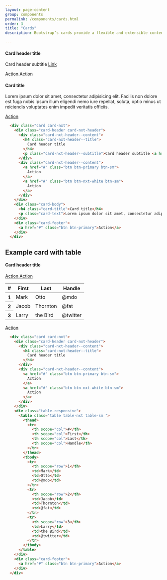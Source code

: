 ```yaml
---
layout: page-content
group: components
permalink: /components/cards.html
order: 3
title: "Cards"
description: Bootstrap’s cards provide a flexible and extensible content container with multiple variants and options. Please read the official <a href="https://getbootstrap.com/docs/5.2/components/card/" target="_blank">Bootstrap documentation</a> for a full list of options.

---
```


<div class=" mb-5">
<div class="card card-nxt">
<div class="card-header card-nxt-header">
  <div class="card-nxt-header--content">
    <h4 class="card-nxt-header--title">
      Card header title
    </h4>
    <p class="card-nxt-header--subtitle">Card header subtitle <a href="#">Link</a></p>
  </div>
  <div class="card-nxt-header--content">
    <a href="#" class="btn btn-primary btn-sm">
      Action
    </a>
    <a href="#" class="btn btn-nxt-white btn-sm">
      Action
    </a>
  </div>
</div>
<div class="card-body">
<h4 class="card-title">Card title</h4>
<p class="card-text">Lorem ipsum dolor sit amet, consectetur adipisicing elit. Facilis non dolore est fuga nobis ipsum illum eligendi nemo iure repellat, soluta, optio minus ut reiciendis voluptates enim impedit veritatis officiis.</p>
</div>
<div class="card-footer">
<a href="#" class="btn btn-primary">Action</a>
</div>
</div>
</div>

<div class=" mb-5">
<div class="card bg-light">

<div class="card-body" markdown="1">

```html
  <div class="card card-nxt">
    <div class="card-header card-nxt-header">
      <div class="card-nxt-header--content">
        <h4 class="card-nxt-header--title">
          Card header title
        </h4>
        <p class="card-nxt-header--subtitle">Card header subtitle <a href="#">Link</a></p>
      </div>
      <div class="card-nxt-header--content">
        <a href="#" class="btn btn-primary btn-sm">
          Action
        </a>
        <a href="#" class="btn btn-nxt-white btn-sm">
          Action
        </a>
      </div>
    </div>
    <div class="card-body">
      <h4 class="card-title">Card title</h4>
      <p class="card-text">Lorem ipsum dolor sit amet, consectetur adipisicing elit. Facilis non dolore est fuga nobis ipsum illum eligendi nemo iure repellat, soluta, optio minus ut reiciendis voluptates enim impedit veritatis officiis.</p>
    </div>
    <div class="card-footer">
      <a href="#" class="btn btn-primary">Action</a>
    </div>
  </div>
```

</div>
</div>
</div>


## Example card with table

<div class=" mb-5">
<div class="card card-nxt">
<div class="card-header card-nxt-header">
  <div class="card-nxt-header--content">
    <h4 class="card-nxt-header--title">
      Card header title
    </h4>
  </div>
  <div class="card-nxt-header--content">
    <a href="#" class="btn btn-primary btn-sm">
      Action
    </a>
    <a href="#" class="btn btn-nxt-white btn-sm">
      Action
    </a>
  </div>
</div>
<div class="table-responsive">
      <table class="table table-nxt table-sm ">
        <thead>
          <tr>
            <th scope="col">#</th>
            <th scope="col">First</th>
            <th scope="col">Last</th>
            <th scope="col">Handle</th>
          </tr>
        </thead>
        <tbody>
          <tr>
            <th scope="row">1</th>
            <td>Mark</td>
            <td>Otto</td>
            <td>@mdo</td>
          </tr>
          <tr>
            <th scope="row">2</th>
            <td>Jacob</td>
            <td>Thornton</td>
            <td>@fat</td>
          </tr>
          <tr>
            <th scope="row">3</th>
            <td>Larry</td>
            <td>the Bird</td>
            <td>@twitter</td>
          </tr>
        </tbody>
      </table>
    </div>
<div class="card-footer">
<a href="#" class="btn btn-primary">Action</a>
</div>
</div>
</div>


<div class="card bg-light">

<div class="card-body" markdown="1">

```html
  <div class="card card-nxt">
    <div class="card-header card-nxt-header">
      <div class="card-nxt-header--content">
        <h4 class="card-nxt-header--title">
          Card header title
        </h4>
      </div>
      <div class="card-nxt-header--content">
        <a href="#" class="btn btn-primary btn-sm">
          Action
        </a>
        <a href="#" class="btn btn-nxt-white btn-sm">
          Action
        </a>
      </div>
    </div>
    <div class="table-responsive">
      <table class="table table-nxt table-sm ">
        <thead>
          <tr>
            <th scope="col">#</th>
            <th scope="col">First</th>
            <th scope="col">Last</th>
            <th scope="col">Handle</th>
          </tr>
        </thead>
        <tbody>
          <tr>
            <th scope="row">1</th>
            <td>Mark</td>
            <td>Otto</td>
            <td>@mdo</td>
          </tr>
          <tr>
            <th scope="row">2</th>
            <td>Jacob</td>
            <td>Thornton</td>
            <td>@fat</td>
          </tr>
          <tr>
            <th scope="row">3</th>
            <td>Larry</td>
            <td>the Bird</td>
            <td>@twitter</td>
          </tr>
        </tbody>
      </table>
    </div>
    <div class="card-footer">
      <a href="#" class="btn btn-primary">Action</a>
    </div>
  </div>
```

</div>
</div>







